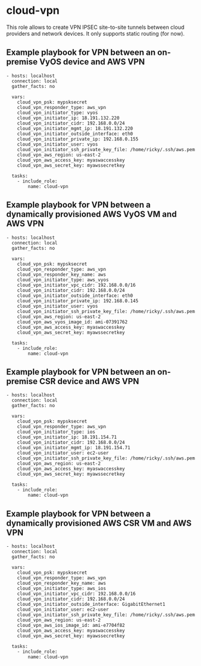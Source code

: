 cloud-vpn
=========

This role allows to create VPN IPSEC site-to-site tunnels between cloud providers and network devices.
It only supports static routing (for now).

Example playbook for VPN between an on-premise VyOS device and AWS VPN
----------------------------------------------------------------------

```
- hosts: localhost
  connection: local
  gather_facts: no

  vars:
    cloud_vpn_psk: mypsksecret
    cloud_vpn_responder_type: aws_vpn
    cloud_vpn_initiator_type: vyos
    cloud_vpn_initiator_ip: 18.191.132.220
    cloud_vpn_initiator_cidr: 192.168.0.0/24
    cloud_vpn_initiator_mgmt_ip: 18.191.132.220
    cloud_vpn_initiator_outside_interface: eth0
    cloud_vpn_initiator_private_ip: 192.168.0.155
    cloud_vpn_initiator_user: vyos
    cloud_vpn_initiator_ssh_private_key_file: /home/ricky/.ssh/aws.pem
    cloud_vpn_aws_region: us-east-2
    cloud_vpn_aws_access_key: myaswaccesskey
    cloud_vpn_aws_secret_key: myawssecretkey

  tasks:
    - include_role:
        name: cloud-vpn
```

Example playbook for VPN between a dynamically provisioned AWS VyOS VM and AWS VPN
----------------------------------------------------------------------------------

```
- hosts: localhost
  connection: local
  gather_facts: no

  vars:
    cloud_vpn_psk: mypsksecret
    cloud_vpn_responder_type: aws_vpn
    cloud_vpn_responder_key_name: aws
    cloud_vpn_initiator_type: aws_vyos
    cloud_vpn_initiator_vpc_cidr: 192.168.0.0/16
    cloud_vpn_initiator_cidr: 192.168.0.0/24
    cloud_vpn_initiator_outside_interface: eth0
    cloud_vpn_initiator_private_ip: 192.168.0.145
    cloud_vpn_initiator_user: vyos
    cloud_vpn_initiator_ssh_private_key_file: /home/ricky/.ssh/aws.pem
    cloud_vpn_aws_region: us-east-2
    cloud_vpn_aws_vyos_image_id: ami-07391762
    cloud_vpn_aws_access_key: myaswaccesskey
    cloud_vpn_aws_secret_key: myawssecretkey

  tasks:
    - include_role:
        name: cloud-vpn
```

Example playbook for VPN between an on-premise CSR device and AWS VPN
---------------------------------------------------------------------

```
- hosts: localhost
  connection: local
  gather_facts: no

  vars:
    cloud_vpn_psk: mypsksecret
    cloud_vpn_responder_type: aws_vpn
    cloud_vpn_initiator_type: ios
    cloud_vpn_initiator_ip: 18.191.154.71
    cloud_vpn_initiator_cidr: 192.168.0.0/24
    cloud_vpn_initiator_mgmt_ip: 18.191.154.71
    cloud_vpn_initiator_user: ec2-user
    cloud_vpn_initiator_ssh_private_key_file: /home/ricky/.ssh/aws.pem
    cloud_vpn_aws_region: us-east-2
    cloud_vpn_aws_access_key: myaswaccesskey
    cloud_vpn_aws_secret_key: myawssecretkey

  tasks:
    - include_role:
        name: cloud-vpn
```

Example playbook for VPN between a dynamically provisioned AWS CSR VM and AWS VPN
---------------------------------------------------------------------------------

```
- hosts: localhost
  connection: local
  gather_facts: no

  vars:
    cloud_vpn_psk: mypsksecret
    cloud_vpn_responder_type: aws_vpn
    cloud_vpn_responder_key_name: aws
    cloud_vpn_initiator_type: aws_ios
    cloud_vpn_initiator_vpc_cidr: 192.168.0.0/16
    cloud_vpn_initiator_cidr: 192.168.0.0/24
    cloud_vpn_initiator_outside_interface: GigabitEthernet1
    cloud_vpn_initiator_user: ec2-user
    cloud_vpn_initiator_ssh_private_key_file: /home/ricky/.ssh/aws.pem
    cloud_vpn_aws_region: us-east-2
    cloud_vpn_aws_ios_image_id: ami-e7704f82
    cloud_vpn_aws_access_key: myaswaccesskey
    cloud_vpn_aws_secret_key: myawssecretkey

  tasks:
    - include_role:
        name: cloud-vpn
```

